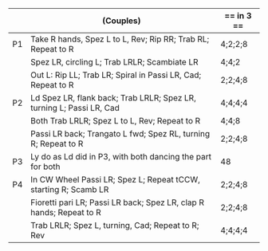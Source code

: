 ||(Couples) | == in 3 == |
|-----|----|-----|
|P1| Take R hands, Spez L to L, Rev; Rip RR; Trab RL; Repeat to R |4;2;2;8|
||Spez LR, circling L; Trab LRLR; Scambiate LR |4;4;2|
||Out L: Rip LL; Trab LR; Spiral in Passi LR, Cad; Repeat to R |2;2;4;8|
|P2| Ld Spez LR, flank back; Trab LRLR; Spez LR, turning L; Passi LR, Cad |4;4;4;4|
||Both Trab LRLR; Spez L to L, Rev; Repeat to R |4;4;8|
||Passi LR back; Trangato L fwd; Spez RL, turning R; Repeat to R |2;2;4;8|
|P3| Ly do as Ld did in P3, with both dancing the part for both |48|
|P4| In CW Wheel Passi LR; Spez L; Repeat tCCW, starting R; Scamb LR |2;2;4;8|
||Fioretti pari LR; Passi LR back; Spez LR, clap R hands; Repeat to R |2;2;4;8|
||Trab LRLR; Spez L, turning, Cad; Repeat to R; Rev |4;4;4;4|
